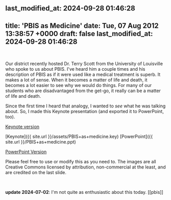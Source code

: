 last_modified_at: 2024-09-28 01:46:28
---
title: 'PBIS as Medicine'
date: Tue, 07 Aug 2012 13:38:57 +0000
draft: false
last_modified_at: 2024-09-28 01:46:28
---

​

Our district recently hosted Dr. Terry Scott from the University of Louisville who spoke to us about PBIS. I've heard him a couple times and his description of PBIS as if it were used like a medical treatment is superb. It makes a lot of sense. When it becomes a matter of life and death, it becomes a lot easier to see why we would do things. For many of our students who are disadvantaged from the get-go, it really can be a matter of life and death.

Since the first time I heard that analogy, I wanted to _see_ what he was talking about. So, I made this Keynote presentation (and exported it to PowerPoint, too).

[Keynote version](http://static.squarespace.com/static/4fffa949e4b0b4590d67b4e7/t/50211c5be4b098a90b8f085b/1344347227530/)

[Keynote]({{ site.url }}/assets/PBIS+as+medicine.key)
[PowerPoint]({{ site.url }}/PBIS+as+medicine.ppt)

[PowerPoint Version](http://static.squarespace.com/static/4fffa949e4b0b4590d67b4e7/t/50211ab7e4b03f6f4d1a4ad6/1344346807454/)

Please feel free to use or modify this as you need to. The images are all Creative Commons licensed by attribution, non-commercial at the least, and are credited on the last slide.

​

​**update 2024-07-02**: I'm not quite as enthusiastic about this today. 
[[pbis]]
